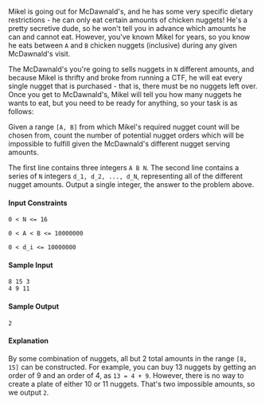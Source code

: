 Mikel is going out for McDawnald's, and he has some very specific dietary restrictions - he can only eat certain amounts of chicken nuggets! He's a pretty secretive dude, so he won't
tell you in advance which amounts he can and cannot eat. However, you've known Mikel for years, so you know he eats between `A` and `B` chicken nuggets (inclusive) during any given McDawnald's visit.

The McDawnald's you're going to sells nuggets in `N` different amounts, and because Mikel is thrifty and broke from running a CTF, he will eat every single nugget that is purchased - that is,
there must be no nuggets left over. Once you get to McDawnald's, Mikel will tell you how many nuggets he wants to eat, but you need to be ready for anything, so your task is as follows:

Given a range `[A, B]` from which Mikel's required nugget count will be chosen from, count the number of potential nugget orders which will be impossible to fulfill given the McDawnald's different
nugget serving amounts.

The first line contains three integers `A B N`. The second line contains a series of `N` integers `d_1, d_2, ..., d_N`, representing all of the different nugget amounts. Output a single integer, the answer to the problem above.

#### Input Constraints

`0 < N <= 16`

`0 < A < B <= 10000000`

`0 < d_i <= 10000000`

#### Sample Input

```
8 15 3
4 9 11
```

#### Sample Output

`2`

#### Explanation

By some combination of nuggets, all but 2 total amounts in the range `[8, 15]` can be constructed. For example, you can buy 13 nuggets by getting an order of 9 and an order of 4, as `13 = 4 + 9`. However,
there is no way to create a plate of either 10 or 11 nuggets. That's two impossible amounts, so we output `2`.